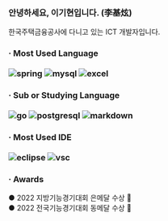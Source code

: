 ### 안녕하세요, 이기현입니다. (李基炫)

한국주택금융공사에 다니고 있는 ICT 개발자입니다.

<h3>· Most Used Language<br><br>
<img alt="spring" src="https://img.shields.io/badge/spring-6DB33F?style=for-the-badge&logo=spring&logoColor=white"/> 
<img alt="mysql" src="https://img.shields.io/badge/MySQL-00000F?style=for-the-badge&logo=mysql&logoColor=white"/> 
<img alt="excel" src="https://img.shields.io/badge/Microsoft_Excel-217346?style=for-the-badge&logo=microsoft-excel&logoColor=white"/>

<h3>· Sub or Studying Language<br><br>
<img alt="go" src="https://img.shields.io/badge/go-3776AB.svg?&style=for-the-badge&logo=go&logoColor=white"/>
<img alt="postgresql" src="https://img.shields.io/badge/PostgreSQL-316192?style=for-the-badge&logo=postgresql&logoColor=white"/>
<img alt="markdown" src="https://img.shields.io/badge/Markdown-000000?style=for-the-badge&logo=markdown&logoColor=white"/>
  
<h3>· Most Used IDE<br><br>
<img alt="eclipse" src="https://img.shields.io/badge/Eclipse-2C2255?style=for-the-badge&logo=eclipse&logoColor=white"/>
<img alt="vsc" src="https://img.shields.io/badge/Visual_Studio_Code-0078D4?style=for-the-badge&logo=visual%20studio%20code&logoColor=white"/>


<h3>· Awards<br></h3>
● 2022 지방기능경기대회 은메달 수상 🥈<br>
● 2022 전국기능경기대회 동메달 수상 🥉
